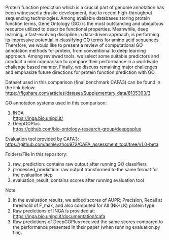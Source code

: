 Protein function prediction which is a crucial part of genome annotation has been witnessed a drastic
development, due to recent high-throughput sequencing technologies. Among available databases storing
protein function terms, Gene Ontology (GO) is the most outstanding and ubiquitous resource utilized
to describe functional properties. Meanwhile, deep learning, a fast-evolving discipline in data-driven
approach, is performing its impressive potential in classifying GO terms for amino acid sequences.
Therefore, we would like to present a review of computational GO annotation methods for protein, from
conventional to deep learning approach. Among reviewed tools, we select some suitable predictors and
conduct a mini comparison to compare their performance in a worldwide challenge based manner. Finally,
we discuss remaining major challenges and emphasize future directions for protein function prediction
with GO.





Dataset used in this comparison (final benchmark CAFA3) can be found in the link below:
https://figshare.com/articles/dataset/Supplementary_data/8135393/3

GO annotation systems used in this comparison:
1. INGA  
https://inga.bio.unipd.it/
2. DeepGOPlus   
https://github.com/bio-ontology-research-group/deepgoplus

Evaluation tool provided by CAFA3:
https://github.com/ashleyzhou972/CAFA_assessment_tool/tree/v1.0-beta


Folders/File in this repository:  
1. raw_prediction: contains raw output after running GO classifiers  
2. processed_prediction: raw output transformed to the same format for the evaluation step  
3. evaluation_result: contains scores after running evaluation tool

Note: 
1. In the evaluation results, we added scores of AUPR; Precision, Recall at threshold of F_max, and also computed for All (NK+LK) protein type.
2. Raw predictions of INGA is provided at: https://inga.bio.unipd.it/documentation/cafa
3. Raw predictions of DeepGOPlus received the same scores compared to the performance presented in their paper (when running evaluation.py file).